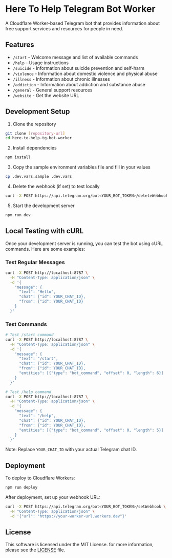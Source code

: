 # Here To Help Telegram Bot Worker

A Cloudflare Worker-based Telegram bot that provides information about free support services and resources for people in need.

## Features

- `/start` - Welcome message and list of available commands
- `/help` - Usage instructions
- `/suicide` - Information about suicide prevention and self-harm
- `/violence` - Information about domestic violence and physical abuse
- `/illness` - Information about chronic illnesses
- `/addiction` - Information about addiction and substance abuse
- `/general` - General support resources
- `/website` - Get the website URL

## Development Setup

1. Clone the repository

```bash
git clone [repository-url]
cd here-to-help-tg-bot-worker
```

2. Install dependencies

```bash
npm install
```

3. Copy the sample environment variables file and fill in your values

```bash
cp .dev.vars.sample .dev.vars
```

4. Delete the webhook (if set) to test locally

```bash
curl -X POST https://api.telegram.org/bot<YOUR_BOT_TOKEN>/deleteWebhook
```

5. Start the development server

```bash
npm run dev
```

## Local Testing with cURL

Once your development server is running, you can test the bot using cURL commands. Here are some examples:

### Test Regular Messages

```bash
curl -X POST http://localhost:8787 \
  -H "Content-Type: application/json" \
  -d '{
    "message": {
      "text": "Hello",
      "chat": {"id": YOUR_CHAT_ID},
      "from": {"id": YOUR_CHAT_ID}
    }
  }'
```

### Test Commands

```bash
# Test /start command
curl -X POST http://localhost:8787 \
  -H "Content-Type: application/json" \
  -d '{
    "message": {
      "text": "/start",
      "chat": {"id": YOUR_CHAT_ID},
      "from": {"id": YOUR_CHAT_ID},
      "entities": [{"type": "bot_command", "offset": 0, "length": 6}]
    }
  }'

# Test /help command
curl -X POST http://localhost:8787 \
  -H "Content-Type: application/json" \
  -d '{
    "message": {
      "text": "/help",
      "chat": {"id": YOUR_CHAT_ID},
      "from": {"id": YOUR_CHAT_ID},
      "entities": [{"type": "bot_command", "offset": 0, "length": 5}]
    }
  }'
```

Note: Replace `YOUR_CHAT_ID` with your actual Telegram chat ID.

## Deployment

To deploy to Cloudflare Workers:

```bash
npm run deploy
```

After deployment, set up your webhook URL:

```bash
curl -X POST https://api.telegram.org/bot<YOUR_BOT_TOKEN>/setWebhook \
  -H "Content-Type: application/json" \
  -d '{"url": "https://your-worker-url.workers.dev"}'
```

## License

This software is licensed under the MIT License. for more information, please see the [LICENSE](LICENSE) file.

